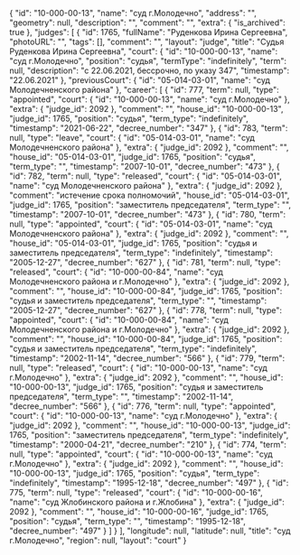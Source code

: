 {
    "id": "10-000-00-13",
    "name": "суд г.Молодечно",
    "address": "",
    "geometry": null,
    "description": "",
    "comment": "",
    "extra": {
        "is_archived": true
    },
    "judges": [
        {
            "id": 1765,
            "fullName": "Руденкова Ирина Сергеевна",
            "photoURL": "",
            "tags": [],
            "comment": "",
            "layout": "judge",
            "title": "Судья Руденкова Ирина Сергеевна",
            "court": {
                "id": "10-000-00-13",
                "name": "суд г.Молодечно",
                "position": "судья",
                "termType": "indefinitely",
                "term": null,
                "description": "c 22.06.2021, бессрочно, по указу 347",
                "timestamp": "22.06.2021"
            },
            "previousCourt": {
                "id": "05-014-03-01",
                "name": "суд Молодечненского района"
            },
            "career": [
                {
                    "id": 777,
                    "term": null,
                    "type": "appointed",
                    "court": {
                        "id": "10-000-00-13",
                        "name": "суд г.Молодечно"
                    },
                    "extra": {
                        "judge_id": 2092
                    },
                    "comment": "",
                    "house_id": "10-000-00-13",
                    "judge_id": 1765,
                    "position": "судья",
                    "term_type": "indefinitely",
                    "timestamp": "2021-06-22",
                    "decree_number": "347"
                },
                {
                    "id": 783,
                    "term": null,
                    "type": "leave",
                    "court": {
                        "id": "05-014-03-01",
                        "name": "суд Молодечненского района"
                    },
                    "extra": {
                        "judge_id": 2092
                    },
                    "comment": "",
                    "house_id": "05-014-03-01",
                    "judge_id": 1765,
                    "position": "судья",
                    "term_type": "",
                    "timestamp": "2007-10-01",
                    "decree_number": "473"
                },
                {
                    "id": 782,
                    "term": null,
                    "type": "released",
                    "court": {
                        "id": "05-014-03-01",
                        "name": "суд Молодечненского района"
                    },
                    "extra": {
                        "judge_id": 2092
                    },
                    "comment": "истечение срока полномочий",
                    "house_id": "05-014-03-01",
                    "judge_id": 1765,
                    "position": "заместитель председателя",
                    "term_type": "",
                    "timestamp": "2007-10-01",
                    "decree_number": "473"
                },
                {
                    "id": 780,
                    "term": null,
                    "type": "appointed",
                    "court": {
                        "id": "05-014-03-01",
                        "name": "суд Молодечненского района"
                    },
                    "extra": {
                        "judge_id": 2092
                    },
                    "comment": "",
                    "house_id": "05-014-03-01",
                    "judge_id": 1765,
                    "position": "судья и заместитель председателя",
                    "term_type": "indefinitely",
                    "timestamp": "2005-12-27",
                    "decree_number": "627"
                },
                {
                    "id": 781,
                    "term": null,
                    "type": "released",
                    "court": {
                        "id": "10-000-00-84",
                        "name": "суд Молодечненского района и г.Молодечно"
                    },
                    "extra": {
                        "judge_id": 2092
                    },
                    "comment": "",
                    "house_id": "10-000-00-84",
                    "judge_id": 1765,
                    "position": "судья и заместитель председателя",
                    "term_type": "",
                    "timestamp": "2005-12-27",
                    "decree_number": "627"
                },
                {
                    "id": 778,
                    "term": null,
                    "type": "appointed",
                    "court": {
                        "id": "10-000-00-84",
                        "name": "суд Молодечненского района и г.Молодечно"
                    },
                    "extra": {
                        "judge_id": 2092
                    },
                    "comment": "",
                    "house_id": "10-000-00-84",
                    "judge_id": 1765,
                    "position": "судья и заместитель председателя",
                    "term_type": "indefinitely",
                    "timestamp": "2002-11-14",
                    "decree_number": "566"
                },
                {
                    "id": 779,
                    "term": null,
                    "type": "released",
                    "court": {
                        "id": "10-000-00-13",
                        "name": "суд г.Молодечно"
                    },
                    "extra": {
                        "judge_id": 2092
                    },
                    "comment": "",
                    "house_id": "10-000-00-13",
                    "judge_id": 1765,
                    "position": "судья и заместитель председателя",
                    "term_type": "",
                    "timestamp": "2002-11-14",
                    "decree_number": "566"
                },
                {
                    "id": 776,
                    "term": null,
                    "type": "appointed",
                    "court": {
                        "id": "10-000-00-13",
                        "name": "суд г.Молодечно"
                    },
                    "extra": {
                        "judge_id": 2092
                    },
                    "comment": "",
                    "house_id": "10-000-00-13",
                    "judge_id": 1765,
                    "position": "заместитель председателя",
                    "term_type": "indefinitely",
                    "timestamp": "2000-04-21",
                    "decree_number": "210"
                },
                {
                    "id": 774,
                    "term": null,
                    "type": "appointed",
                    "court": {
                        "id": "10-000-00-13",
                        "name": "суд г.Молодечно"
                    },
                    "extra": {
                        "judge_id": 2092
                    },
                    "comment": "",
                    "house_id": "10-000-00-13",
                    "judge_id": 1765,
                    "position": "судья",
                    "term_type": "indefinitely",
                    "timestamp": "1995-12-18",
                    "decree_number": "497"
                },
                {
                    "id": 775,
                    "term": null,
                    "type": "released",
                    "court": {
                        "id": "10-000-00-16",
                        "name": "суд Жлобинского района и г.Жлобина"
                    },
                    "extra": {
                        "judge_id": 2092
                    },
                    "comment": "",
                    "house_id": "10-000-00-16",
                    "judge_id": 1765,
                    "position": "судья",
                    "term_type": "",
                    "timestamp": "1995-12-18",
                    "decree_number": "497"
                }
            ]
        }
    ],
    "longitude": null,
    "latitude": null,
    "title": "суд г.Молодечно",
    "region": null,
    "layout": "court"
}